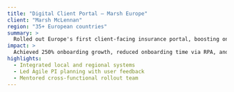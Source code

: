 ```yaml
---
title: "Digital Client Portal – Marsh Europe"
client: "Marsh McLennan"
region: "35+ European countries"
summary: >
  Rolled out Europe's first client-facing insurance portal, boosting onboarding and streamlining policy access.
impact: >
  Achieved 250% onboarding growth, reduced onboarding time via RPA, and streamlined over $200M in digital premiums.
highlights:
  - Integrated local and regional systems
  - Led Agile PI planning with user feedback
  - Mentored cross-functional rollout team
---
```


